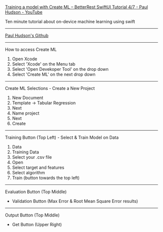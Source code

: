 [Training a model with Create ML – BetterRest SwiftUI Tutorial 4/7 - Paul Hudson - YouTube](https://youtu.be/gqlmd8p0Inc?si=1yNTHERWNuHmpK04)

Ten minute tutorial about on-device machine learning using swift

- - - -
[Paul Hudson's Github](https://github.com/twostraws)

- - - -

How to access Create ML

1. Open Xcode
2. Select 'Xcode' on the Menu tab
3. Select 'Open Devekoper Tool' on the drop down
4. Select 'Create ML'  on the next drop down

- - - -

Create ML Selections - Create a New Project

1. New Document
2. Template -> Tabular Regression
3. Next
4. Name project
5. Next
6. Create

- - - -

Training Button (Top Left) - Select & Train Model on Data

1. Data
2. Training Data
3. Select your .csv file
4. Open
5. Select target and features
6. Select algorithm
7. Train (button towards the top left)

- - - -

Evaluation Button (Top Middle)

* Validation Button (Max Error & Root Mean Square Error results)

- - - - 

Output Button (Top Middle)

* Get Button (Upper Right)
